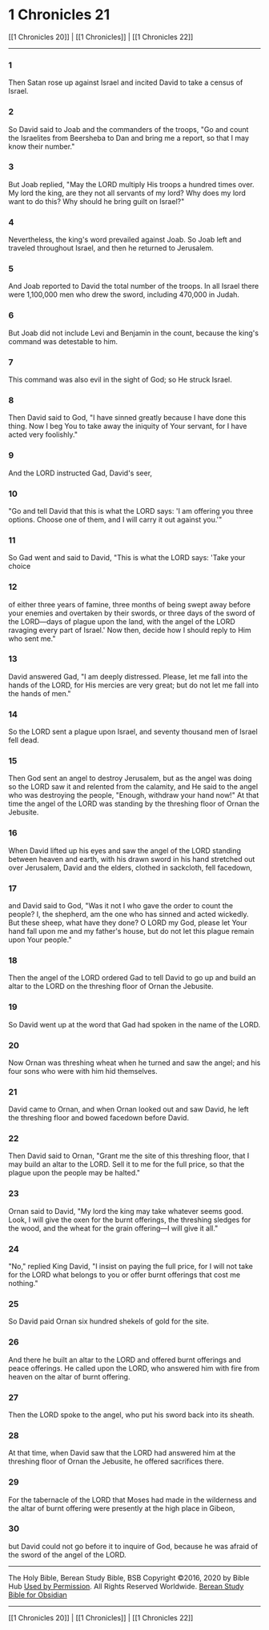 # 1 Chronicles 21

[[1 Chronicles 20]] | [[1 Chronicles]] | [[1 Chronicles 22]]

---

### 1
Then Satan rose up against Israel and incited David to take a census of Israel.

### 2
So David said to Joab and the commanders of the troops, "Go and count the Israelites from Beersheba to Dan and bring me a report, so that I may know their number."

### 3
But Joab replied, "May the LORD multiply His troops a hundred times over. My lord the king, are they not all servants of my lord? Why does my lord want to do this? Why should he bring guilt on Israel?"

### 4
Nevertheless, the king's word prevailed against Joab. So Joab left and traveled throughout Israel, and then he returned to Jerusalem.

### 5
And Joab reported to David the total number of the troops. In all Israel there were 1,100,000 men who drew the sword, including 470,000 in Judah.

### 6
But Joab did not include Levi and Benjamin in the count, because the king's command was detestable to him.

### 7
This command was also evil in the sight of God; so He struck Israel.

### 8
Then David said to God, "I have sinned greatly because I have done this thing. Now I beg You to take away the iniquity of Your servant, for I have acted very foolishly."

### 9
And the LORD instructed Gad, David's seer,

### 10
"Go and tell David that this is what the LORD says: 'I am offering you three options. Choose one of them, and I will carry it out against you.'"

### 11
So Gad went and said to David, "This is what the LORD says: 'Take your choice

### 12
of either three years of famine, three months of being swept away before your enemies and overtaken by their swords, or three days of the sword of the LORD—days of plague upon the land, with the angel of the LORD ravaging every part of Israel.' Now then, decide how I should reply to Him who sent me."

### 13
David answered Gad, "I am deeply distressed. Please, let me fall into the hands of the LORD, for His mercies are very great; but do not let me fall into the hands of men."

### 14
So the LORD sent a plague upon Israel, and seventy thousand men of Israel fell dead.

### 15
Then God sent an angel to destroy Jerusalem, but as the angel was doing so the LORD saw it and relented from the calamity, and He said to the angel who was destroying the people, "Enough, withdraw your hand now!" At that time the angel of the LORD was standing by the threshing floor of Ornan the Jebusite.

### 16
When David lifted up his eyes and saw the angel of the LORD standing between heaven and earth, with his drawn sword in his hand stretched out over Jerusalem, David and the elders, clothed in sackcloth, fell facedown,

### 17
and David said to God, "Was it not I who gave the order to count the people? I, the shepherd, am the one who has sinned and acted wickedly. But these sheep, what have they done? O LORD my God, please let Your hand fall upon me and my father's house, but do not let this plague remain upon Your people."

### 18
Then the angel of the LORD ordered Gad to tell David to go up and build an altar to the LORD on the threshing floor of Ornan the Jebusite.

### 19
So David went up at the word that Gad had spoken in the name of the LORD.

### 20
Now Ornan was threshing wheat when he turned and saw the angel; and his four sons who were with him hid themselves.

### 21
David came to Ornan, and when Ornan looked out and saw David, he left the threshing floor and bowed facedown before David.

### 22
Then David said to Ornan, "Grant me the site of this threshing floor, that I may build an altar to the LORD. Sell it to me for the full price, so that the plague upon the people may be halted."

### 23
Ornan said to David, "My lord the king may take whatever seems good. Look, I will give the oxen for the burnt offerings, the threshing sledges for the wood, and the wheat for the grain offering—I will give it all."

### 24
"No," replied King David, "I insist on paying the full price, for I will not take for the LORD what belongs to you or offer burnt offerings that cost me nothing."

### 25
So David paid Ornan six hundred shekels of gold for the site.

### 26
And there he built an altar to the LORD and offered burnt offerings and peace offerings. He called upon the LORD, who answered him with fire from heaven on the altar of burnt offering.

### 27
Then the LORD spoke to the angel, who put his sword back into its sheath.

### 28
At that time, when David saw that the LORD had answered him at the threshing floor of Ornan the Jebusite, he offered sacrifices there.

### 29
For the tabernacle of the LORD that Moses had made in the wilderness and the altar of burnt offering were presently at the high place in Gibeon,

### 30
but David could not go before it to inquire of God, because he was afraid of the sword of the angel of the LORD.

---

The Holy Bible, Berean Study Bible, BSB
Copyright ©2016, 2020 by Bible Hub
[Used by Permission](https://berean.bible/terms.htm). All Rights Reserved Worldwide.
[Berean Study Bible for Obsidian](https://github.com/gapmiss/berean-study-bible-for-obsidian)

---

[[1 Chronicles 20]] | [[1 Chronicles]] | [[1 Chronicles 22]]

